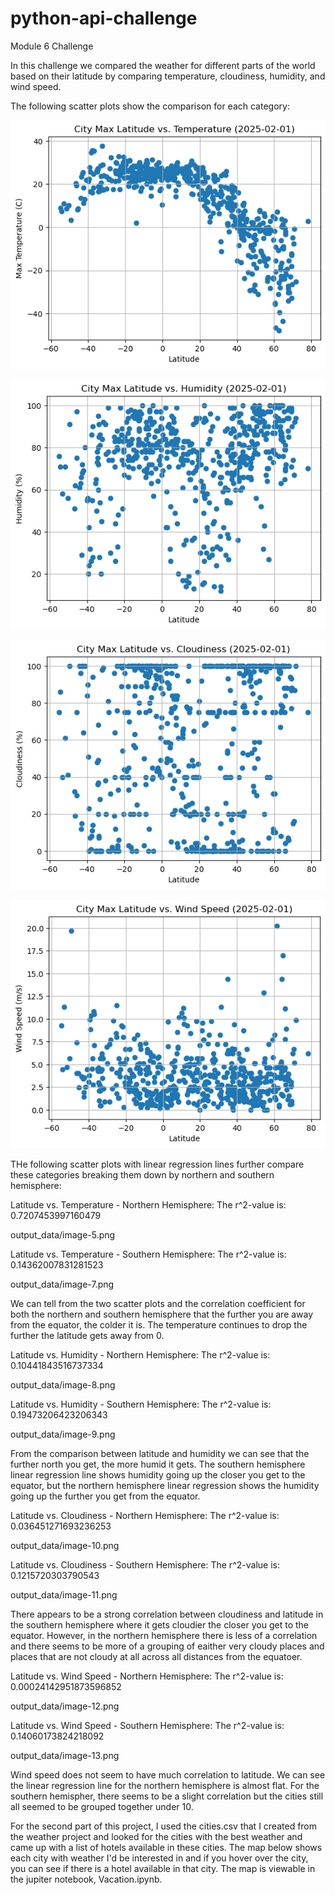 # python-api-challenge
Module 6 Challenge

In this challenge we compared the weather for different parts of the world based on their latitude by comparing temperature, cloudiness, humidity, and wind speed. 

The following scatter plots show the comparison for each category:

![temp vs. lat scatter](output_data/image-1.png)

![temp vs. humidity scatter](output_data/image-2.png)

![temp vs. cloudiness scatter](output_data/image-3.png)

![temp vs. wind speed](output_data/image-4.png)

THe following scatter plots with linear regression lines further compare these categories breaking them down by northern and southern hemisphere:

Latitude vs. Temperature - Northern Hemisphere:
The r^2-value is: 0.7207453997160479

output_data/image-5.png

Latitude vs. Temperature - Southern Hemisphere:
The r^2-value is: 0.14362007831281523

output_data/image-7.png

We can tell from the two scatter plots and the correlation coefficient for both the northern and southern hemisphere that the further you are away from the equator, the colder it is. The temperature continues to drop the further the latitude gets away from 0.

Latitude vs. Humidity - Northern Hemisphere:
The r^2-value is: 0.10441843516737334

output_data/image-8.png

Latitude vs. Humidity - Southern Hemisphere:
The r^2-value is: 0.19473206423206343

output_data/image-9.png

From the comparison between latitude and humidity we can see that the further north you get, the more humid it gets. The southern hemisphere linear regression line shows humidity going up the closer you get to the equator, but the northern hemisphere linear regression shows the humidity going up the further you get from the equator. 

Latitude vs. Cloudiness - Northern Hemisphere:
The r^2-value is: 0.036451271693236253

output_data/image-10.png

Latitude vs. Cloudiness - Southern Hemisphere:
The r^2-value is: 0.1215720303790543

output_data/image-11.png

There appears to be a strong correlation between cloudiness and latitude in the southern hemisphere where it gets cloudier the closer you get to the equator. However, in the northern hemisphere there is less of a correlation and there seems to be more of a grouping of eaither very cloudy places and places that are not cloudy at all across all distances from the equatoer.

Latitude vs. Wind Speed - Northern Hemisphere:
The r^2-value is: 0.00024142951873596852

output_data/image-12.png

Latitude vs. Wind Speed - Southern Hemisphere:
The r^2-value is: 0.14060173824218092

output_data/image-13.png

Wind speed does not seem to have much correlation to latitude. We can see the linear regression line for the northern hemisphere is almost flat. For the southern hemispher, there seems to be a slight correlation but the cities still all seemed to be grouped together under 10.

For the second part of this project, I used the cities.csv that I created from the weather project and looked for the cities with the best weather and came up with a list of hotels available in these cities. The map below shows each city with weather I'd be interested in and if you hover over the city, you can see if there is a hotel available in that city. The map is viewable in the jupiter notebook, Vacation.ipynb. 



